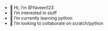 - 👋 Hi, I’m @Yaveen123
- 👀 I’m interested in stuff
- 🌱 I’m currently learning python 
- 💞️ I’m looking to collaborate on scratch/python


